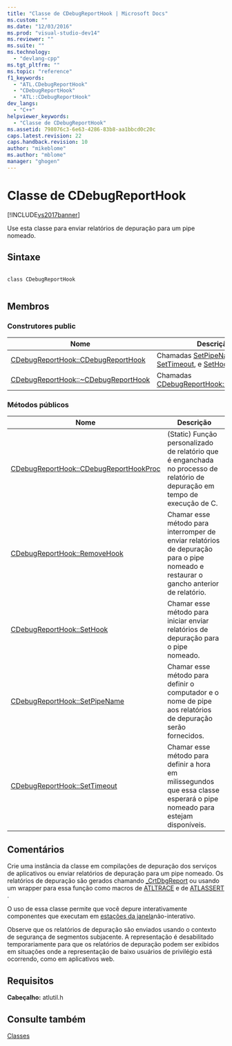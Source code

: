 ```yaml
---
title: "Classe de CDebugReportHook | Microsoft Docs"
ms.custom: ""
ms.date: "12/03/2016"
ms.prod: "visual-studio-dev14"
ms.reviewer: ""
ms.suite: ""
ms.technology: 
  - "devlang-cpp"
ms.tgt_pltfrm: ""
ms.topic: "reference"
f1_keywords: 
  - "ATL.CDebugReportHook"
  - "CDebugReportHook"
  - "ATL::CDebugReportHook"
dev_langs: 
  - "C++"
helpviewer_keywords: 
  - "Classe de CDebugReportHook"
ms.assetid: 798076c3-6e63-4286-83b8-aa1bbcd0c20c
caps.latest.revision: 22
caps.handback.revision: 10
author: "mikeblome"
ms.author: "mblome"
manager: "ghogen"
---
```

# Classe de CDebugReportHook
[!INCLUDE[vs2017banner](../../assembler/inline/includes/vs2017banner.md)]

Use esta classe para enviar relatórios de depuração para um pipe nomeado.  
  
## Sintaxe  
  
```  
  
class CDebugReportHook  
  
```  
  
## Membros  
  
### Construtores public  
  
|Nome|Descrição|  
|----------|---------------|  
|[CDebugReportHook::CDebugReportHook](../Topic/CDebugReportHook::CDebugReportHook.md)|Chamadas [SetPipeName](../Topic/CDebugReportHook::SetPipeName.md), [SetTimeout](../Topic/CDebugReportHook::SetTimeout.md), e [SetHook](../Topic/CDebugReportHook::SetHook.md).|  
|[CDebugReportHook::~CDebugReportHook](../Topic/CDebugReportHook::~CDebugReportHook.md)|Chamadas [CDebugReportHook::RemoveHook](../Topic/CDebugReportHook::RemoveHook.md).|  
  
### Métodos públicos  
  
|Nome|Descrição|  
|----------|---------------|  
|[CDebugReportHook::CDebugReportHookProc](../Topic/CDebugReportHook::CDebugReportHookProc.md)|\(Static\) Função personalizado de relatório que é enganchada no processo de relatório de depuração em tempo de execução de C.|  
|[CDebugReportHook::RemoveHook](../Topic/CDebugReportHook::RemoveHook.md)|Chamar esse método para interromper de enviar relatórios de depuração para o pipe nomeado e restaurar o gancho anterior de relatório.|  
|[CDebugReportHook::SetHook](../Topic/CDebugReportHook::SetHook.md)|Chamar esse método para iniciar enviar relatórios de depuração para o pipe nomeado.|  
|[CDebugReportHook::SetPipeName](../Topic/CDebugReportHook::SetPipeName.md)|Chamar esse método para definir o computador e o nome de pipe aos relatórios de depuração serão fornecidos.|  
|[CDebugReportHook::SetTimeout](../Topic/CDebugReportHook::SetTimeout.md)|Chamar esse método para definir a hora em milissegundos que essa classe esperará o pipe nomeado para estejam disponíveis.|  
  
## Comentários  
 Crie uma instância da classe em compilações de depuração dos serviços de aplicativos ou enviar relatórios de depuração para um pipe nomeado.  Os relatórios de depuração são gerados chamando [\_CrtDbgReport](../../c-runtime-library/reference/crtdbgreport-crtdbgreportw.md) ou usando um wrapper para essa função como macros de [ATLTRACE](../Topic/ATLTRACE%20\(ATL\).md) e de [ATLASSERT](../Topic/ATLASSERT.md) .  
  
 O uso de essa classe permite que você depure interativamente componentes que executam em [estações da janela](http://msdn.microsoft.com/library/windows/desktop/ms687096)não\-interativo.  
  
 Observe que os relatórios de depuração são enviados usando o contexto de segurança de segmentos subjacente.  A representação é desabilitado temporariamente para que os relatórios de depuração podem ser exibidos em situações onde a representação de baixo usuários de privilégio está ocorrendo, como em aplicativos web.  
  
## Requisitos  
 **Cabeçalho:** atlutil.h  
  
## Consulte também  
 [Classes](../../atl/reference/atl-classes.md)